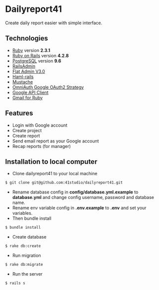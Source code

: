 # Dailyreport41

Create daily report easier with simple interface.

## Technologies

* [Ruby](https://www.ruby-lang.org/) version **2.3.1**
* [Ruby on Rails](http://rubyonrails.org/) version **4.2.8**
* [PostgreSQL](http://www.postgresql.org/) version **9.6**
* [RailsAdmin](https://github.com/sferik/rails_admin)
* [Flat Admin V3.0](https://github.com/tui2tone/flat-admin-bootstrap-templates)
* [Haml-rails](https://github.com/indirect/haml-rails)
* [Mustache](https://github.com/mustache/mustache)
* [OmniAuth Google OAuth2 Strategy](https://github.com/zquestz/omniauth-google-oauth2)
* [Google API Client](https://github.com/google/google-api-ruby-client)
* [Gmail for Ruby](https://github.com/gmailgem/gmail)

## Features
* Login with Google account
* Create project
* Create report
* Send email report as your Google account
* Recap reports (for manager)

## Installation to local computer

* Clone dailyreport41 to your local machine
```bash
$ git clone git@github.com:41studio/dailyreport41.git
```
* Rename database config in **config/database.yml.example** to **database.yml** and change config username, password and database name.
* Rename env variable config in **.env.example** to **.env** and set your variables.
* Then bundle install
```bash
$ bundle install
```
* Create database
```bash
$ rake db:create
```
* Run migration
```bash
$ rake db:migrate
```
* Run the server
```bash
$ rails s
```
